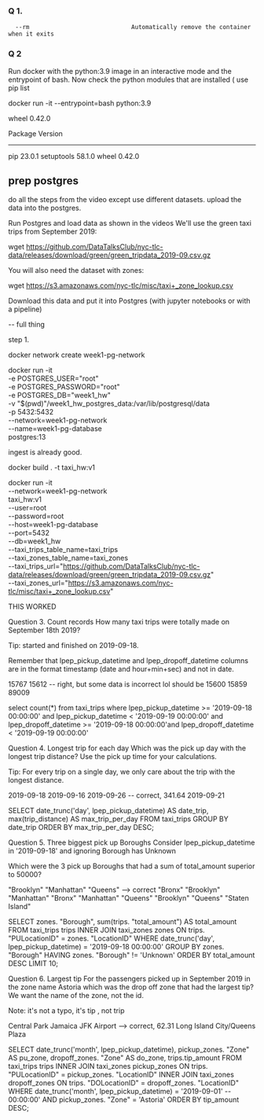 ### Q 1.

      --rm                             Automatically remove the container when it exits

### Q 2

Run docker with the python:3.9 image in an interactive mode and the entrypoint of bash. Now check the python modules that are installed ( use pip list

docker run -it --entrypoint=bash python:3.9

wheel 0.42.0

Package    Version
---------- -------
pip        23.0.1
setuptools 58.1.0
wheel      0.42.0

## prep postgres

do all the steps from the video except use different datasets.
upload the data into the postgres.

Run Postgres and load data as shown in the videos We'll use the green taxi trips from September 2019:

wget https://github.com/DataTalksClub/nyc-tlc-data/releases/download/green/green_tripdata_2019-09.csv.gz

You will also need the dataset with zones:

wget https://s3.amazonaws.com/nyc-tlc/misc/taxi+_zone_lookup.csv

Download this data and put it into Postgres (with jupyter notebooks or with a pipeline)

-- full thing

step 1.

docker network create week1-pg-network


docker run -it \
  -e POSTGRES_USER="root" \
  -e POSTGRES_PASSWORD="root" \
  -e POSTGRES_DB="week1_hw"  \
  -v "$(pwd)"/week1_hw_postgres_data:/var/lib/postgresql/data \
  -p 5432:5432 \
  --network=week1-pg-network \
  --name=week1-pg-database \
postgres:13


ingest is already good.


docker build . -t taxi_hw:v1

docker run -it \
  --network=week1-pg-network \
  taxi_hw:v1 \
    --user=root \
    --password=root \
    --host=week1-pg-database \
    --port=5432 \
    --db=week1_hw \
    --taxi_trips_table_name=taxi_trips \
    --taxi_zones_table_name=taxi_zones \
    --taxi_trips_url="https://github.com/DataTalksClub/nyc-tlc-data/releases/download/green/green_tripdata_2019-09.csv.gz" \
    --taxi_zones_url="https://s3.amazonaws.com/nyc-tlc/misc/taxi+_zone_lookup.csv"

THIS WORKED





Question 3. Count records
How many taxi trips were totally made on September 18th 2019?

Tip: started and finished on 2019-09-18.

Remember that lpep_pickup_datetime and lpep_dropoff_datetime columns are in the format timestamp (date and hour+min+sec) and not in date.

15767
15612 -- right, but some data is incorrect lol should be 15600
15859
89009

select count(*) from taxi_trips
where
lpep_pickup_datetime >= '2019-09-18 00:00:00' and lpep_pickup_datetime < '2019-09-19 00:00:00'
and lpep_dropoff_datetime >= '2019-09-18 00:00:00'and lpep_dropoff_datetime < '2019-09-19 00:00:00'

Question 4. Longest trip for each day
Which was the pick up day with the longest trip distance? Use the pick up time for your calculations.

Tip: For every trip on a single day, we only care about the trip with the longest distance.

2019-09-18
2019-09-16
2019-09-26 -- correct, 341.64
2019-09-21

SELECT
	date_trunc('day', lpep_pickup_datetime) AS date_trip,
	max(trip_distance) AS max_trip_per_day
FROM
	taxi_trips
GROUP BY
	date_trip
ORDER BY
	max_trip_per_day DESC;


Question 5. Three biggest pick up Boroughs
Consider lpep_pickup_datetime in '2019-09-18' and ignoring Borough has Unknown

Which were the 3 pick up Boroughs that had a sum of total_amount superior to 50000?

"Brooklyn" "Manhattan" "Queens" --> correct
"Bronx" "Brooklyn" "Manhattan"
"Bronx" "Manhattan" "Queens"
"Brooklyn" "Queens" "Staten Island"

SELECT
	zones. "Borough",
	sum(trips. "total_amount") AS total_amount
FROM
	taxi_trips trips
	INNER JOIN taxi_zones zones ON trips. "PULocationID" = zones. "LocationID"
WHERE
	date_trunc('day', lpep_pickup_datetime) = '2019-09-18 00:00:00'
GROUP BY
	zones. "Borough"
HAVING
	zones. "Borough" != 'Unknown'
ORDER BY
	total_amount DESC
LIMIT 10;

Question 6. Largest tip
For the passengers picked up in September 2019 in the zone name Astoria which was the drop off zone that had the largest tip? We want the name of the zone, not the id.

Note: it's not a typo, it's tip , not trip

Central Park
Jamaica
JFK Airport --> correct, 62.31
Long Island City/Queens Plaza

SELECT
	date_trunc('month', lpep_pickup_datetime),
	pickup_zones. "Zone" AS pu_zone,
	dropoff_zones. "Zone" AS do_zone,
	trips.tip_amount
FROM
	taxi_trips trips
	INNER JOIN taxi_zones pickup_zones ON trips. "PULocationID" = pickup_zones. "LocationID"
	INNER JOIN taxi_zones dropoff_zones ON trips. "DOLocationID" = dropoff_zones. "LocationID"
WHERE
	date_trunc('month', lpep_pickup_datetime) = '2019-09-01' -- 00:00:00'
	AND pickup_zones. "Zone" = 'Astoria'
ORDER BY
	tip_amount DESC;